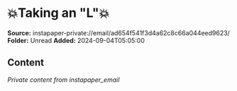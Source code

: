 # 💥Taking an "L"💥

**Source:** instapaper-private://email/ad654f541f3d4a62c8c66a044eed9623/
**Folder:** Unread
**Added:** 2024-09-04T05:05:00




## Content
*Private content from instapaper_email*
